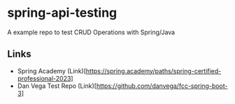 # spring-api-testing
A example repo to test CRUD Operations with Spring/Java

## Links
- Spring Academy (Link)[https://spring.academy/paths/spring-certified-professional-2023]
- Dan Vega Test Repo (Link)[https://github.com/danvega/fcc-spring-boot-3]
